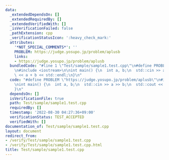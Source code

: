 ```yaml
---
data:
  _extendedDependsOn: []
  _extendedRequiredBy: []
  _extendedVerifiedWith: []
  _isVerificationFailed: false
  _pathExtension: cpp
  _verificationStatusIcon: ':heavy_check_mark:'
  attributes:
    '*NOT_SPECIAL_COMMENTS*': ''
    PROBLEM: https://judge.yosupo.jp/problem/aplusb
    links:
    - https://judge.yosupo.jp/problem/aplusb
  bundledCode: "#line 1 \"Test/sample/sample1.test.cpp\"\n#define PROBLEM \"https://judge.yosupo.jp/problem/aplusb\"\
    \n#include <iostream>\n\nint main() {\n  int a, b;\n  std::cin >> a >> b;\n  std::cout\
    \ << a + b << std::endl;\n}\n"
  code: "#define PROBLEM \"https://judge.yosupo.jp/problem/aplusb\"\n#include <iostream>\n\
    \nint main() {\n  int a, b;\n  std::cin >> a >> b;\n  std::cout << a + b << std::endl;\n\
    }\n"
  dependsOn: []
  isVerificationFile: true
  path: Test/sample/sample1.test.cpp
  requiredBy: []
  timestamp: '2022-08-30 04:27:36+09:00'
  verificationStatus: TEST_ACCEPTED
  verifiedWith: []
documentation_of: Test/sample/sample1.test.cpp
layout: document
redirect_from:
- /verify/Test/sample/sample1.test.cpp
- /verify/Test/sample/sample1.test.cpp.html
title: Test/sample/sample1.test.cpp
---
```

